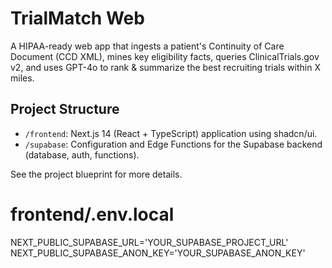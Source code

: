 # TrialMatch Web

A HIPAA-ready web app that ingests a patient's Continuity of Care Document (CCD XML), mines key eligibility facts, queries ClinicalTrials.gov v2, and uses GPT-4o to rank & summarize the best recruiting trials within X miles.

## Project Structure

-   `/frontend`: Next.js 14 (React + TypeScript) application using shadcn/ui.
-   `/supabase`: Configuration and Edge Functions for the Supabase backend (database, auth, functions).

See the project blueprint for more details. 

# frontend/.env.local
NEXT_PUBLIC_SUPABASE_URL='YOUR_SUPABASE_PROJECT_URL'
NEXT_PUBLIC_SUPABASE_ANON_KEY='YOUR_SUPABASE_ANON_KEY' 